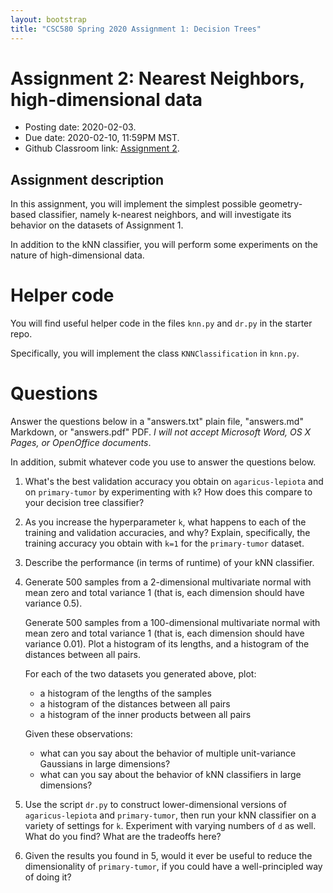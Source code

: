 ```yaml
---
layout: bootstrap
title: "CSC580 Spring 2020 Assignment 1: Decision Trees"
---
```


# Assignment 2: Nearest Neighbors, high-dimensional data

- Posting date: 2020-02-03.
- Due date: 2020-02-10, 11:59PM MST.
- Github Classroom link: [Assignment 2](https://classroom.github.com/a/pAL9qthn).

## Assignment description

In this assignment, you will implement the simplest possible
geometry-based classifier, namely k-nearest neighbors, and will
investigate its behavior on the datasets of Assignment 1.

In addition to the kNN classifier, you will perform some experiments
on the nature of high-dimensional data.

# Helper code

You will find useful helper code in the files `knn.py` and `dr.py` in
the starter repo.

Specifically, you will implement the class `KNNClassification` in `knn.py`.

# Questions

Answer the questions below in a "answers.txt" plain file, "answers.md"
Markdown, or "answers.pdf" PDF. _I will not accept Microsoft
Word, OS X Pages, or OpenOffice documents_.

In addition, submit whatever code you use to answer the questions below.

1. What's the best validation accuracy you obtain on
   `agaricus-lepiota` and on `primary-tumor` by experimenting with `k`? How
   does this compare to your decision tree classifier?
   
2. As you increase the hyperparameter `k`, what happens to each of the
   training and validation accuracies, and why? Explain, specifically, the
   training accuracy you obtain with `k=1` for the `primary-tumor` dataset.
   
3. Describe the performance (in terms of runtime) of your kNN classifier.

4. Generate 500 samples from a 2-dimensional multivariate normal with
   mean zero and total variance 1 (that is, each dimension should have
   variance 0.5). 
   
   Generate 500 samples from a 100-dimensional multivariate normal with
   mean zero and total variance 1 (that is, each dimension should have
   variance 0.01). Plot a histogram of its lengths, and a histogram of
   the distances between all pairs.
   
   For each of the two datasets you generated above, plot:
   
   - a histogram of the lengths of the samples
   - a histogram of the distances between all pairs
   - a histogram of the inner products between all pairs
   
   Given these observations:
   
   * what can you say about the behavior of multiple unit-variance
     Gaussians in large dimensions?
   * what can you say about the behavior of kNN classifiers in large
     dimensions?
	 
5. Use the script `dr.py` to construct lower-dimensional versions of
   `agaricus-lepiota` and `primary-tumor`, then run your kNN
   classifier on a variety of settings for `k`. Experiment with
   varying numbers of `d` as well. What do you find? What are the
   tradeoffs here? 
   
6. Given the results you found in 5, would it ever be useful to reduce
   the dimensionality of `primary-tumor`, if you could have a
   well-principled way of doing it?
